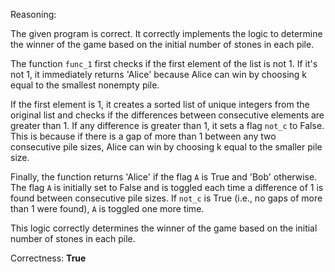 Reasoning:

The given program is correct. It correctly implements the logic to determine the winner of the game based on the initial number of stones in each pile.

The function `func_1` first checks if the first element of the list is not 1. If it's not 1, it immediately returns 'Alice' because Alice can win by choosing k equal to the smallest nonempty pile.

If the first element is 1, it creates a sorted list of unique integers from the original list and checks if the differences between consecutive elements are greater than 1. If any difference is greater than 1, it sets a flag `not_c` to False. This is because if there is a gap of more than 1 between any two consecutive pile sizes, Alice can win by choosing k equal to the smaller pile size.

Finally, the function returns 'Alice' if the flag `A` is True and 'Bob' otherwise. The flag `A` is initially set to False and is toggled each time a difference of 1 is found between consecutive pile sizes. If `not_c` is True (i.e., no gaps of more than 1 were found), `A` is toggled one more time.

This logic correctly determines the winner of the game based on the initial number of stones in each pile.

Correctness: **True**